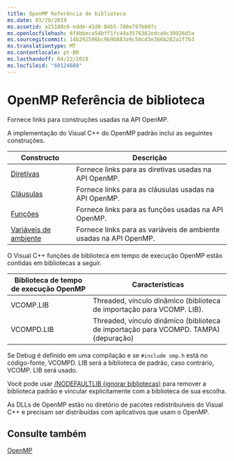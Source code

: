 ```yaml
---
title: OpenMP Referência de biblioteca
ms.date: 03/20/2019
ms.assetid: a25188c6-edde-43d0-84b5-780e797b08fc
ms.openlocfilehash: 6f4bbeca54bff1fc44a3576362edca9c30926d5a
ms.sourcegitcommit: 14b292596bc9b9b883a9c58cd3e366b282a1f7b3
ms.translationtype: MT
ms.contentlocale: pt-BR
ms.lasthandoff: 04/22/2019
ms.locfileid: "60124688"
---
```

# <a name="openmp-library-reference"></a>OpenMP Referência de biblioteca

Fornece links para construções usadas na API OpenMP.

A implementação do Visual C++ do OpenMP padrão inclui as seguintes construções.

|Constructo|Descrição|
|---------------|-----------------|
|[Diretivas](openmp-directives.md)|Fornece links para as diretivas usadas na API OpenMP.|
|[Cláusulas](openmp-directives.md)|Fornece links para as cláusulas usadas na API OpenMP.|
|[Funções](openmp-functions.md)|Fornece links para as funções usadas na API OpenMP.|
|[Variáveis de ambiente](openmp-environment-variables.md)|Fornece links para as variáveis de ambiente usadas na API OpenMP.|

O Visual C++ funções de biblioteca em tempo de execução OpenMP estão contidas em bibliotecas a seguir.

|Biblioteca de tempo de execução OpenMP|Características|
|------------------------------|---------------------|
|VCOMP.LIB|Threaded, vínculo dinâmico (biblioteca de importação para VCOMP. LIB).|
|VCOMPD.LIB|Threaded, vínculo dinâmico (biblioteca de importação para VCOMPD. TAMPA) (depuração)|

Se Debug é definido em uma compilação e se `#include omp.h` está no código-fonte, VCOMPD. LIB será a biblioteca de padrão, caso contrário, VCOMP. LIB será usado.

Você pode usar [/NODEFAULTLIB (ignorar bibliotecas)](../../../build/reference/nodefaultlib-ignore-libraries.md) para remover a biblioteca padrão e vincular explicitamente com a biblioteca de sua escolha.

As DLLs de OpenMP estão no diretório de pacotes redistribuíveis do Visual C++ e precisam ser distribuídas com aplicativos que usam o OpenMP.

## <a name="see-also"></a>Consulte também

[OpenMP](../../../parallel/openmp/openmp-in-visual-cpp.md)
